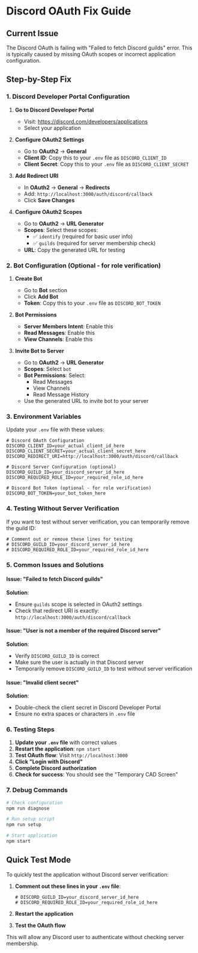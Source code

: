 # Discord OAuth Fix Guide

## Current Issue
The Discord OAuth is failing with "Failed to fetch Discord guilds" error. This is typically caused by missing OAuth scopes or incorrect application configuration.

## Step-by-Step Fix

### 1. Discord Developer Portal Configuration

1. **Go to Discord Developer Portal**
   - Visit: https://discord.com/developers/applications
   - Select your application

2. **Configure OAuth2 Settings**
   - Go to **OAuth2** → **General**
   - **Client ID**: Copy this to your `.env` file as `DISCORD_CLIENT_ID`
   - **Client Secret**: Copy this to your `.env` file as `DISCORD_CLIENT_SECRET`

3. **Add Redirect URI**
   - In **OAuth2** → **General** → **Redirects**
   - Add: `http://localhost:3000/auth/discord/callback`
   - Click **Save Changes**

4. **Configure OAuth2 Scopes**
   - Go to **OAuth2** → **URL Generator**
   - **Scopes**: Select these scopes:
     - ✅ `identify` (required for basic user info)
     - ✅ `guilds` (required for server membership check)
   - **URL**: Copy the generated URL for testing

### 2. Bot Configuration (Optional - for role verification)

1. **Create Bot**
   - Go to **Bot** section
   - Click **Add Bot**
   - **Token**: Copy this to your `.env` file as `DISCORD_BOT_TOKEN`

2. **Bot Permissions**
   - **Server Members Intent**: Enable this
   - **Read Messages**: Enable this
   - **View Channels**: Enable this

3. **Invite Bot to Server**
   - Go to **OAuth2** → **URL Generator**
   - **Scopes**: Select `bot`
   - **Bot Permissions**: Select:
     - Read Messages
     - View Channels
     - Read Message History
   - Use the generated URL to invite bot to your server

### 3. Environment Variables

Update your `.env` file with these values:

```env
# Discord OAuth Configuration
DISCORD_CLIENT_ID=your_actual_client_id_here
DISCORD_CLIENT_SECRET=your_actual_client_secret_here
DISCORD_REDIRECT_URI=http://localhost:3000/auth/discord/callback

# Discord Server Configuration (optional)
DISCORD_GUILD_ID=your_discord_server_id_here
DISCORD_REQUIRED_ROLE_ID=your_required_role_id_here

# Discord Bot Token (optional - for role verification)
DISCORD_BOT_TOKEN=your_bot_token_here
```

### 4. Testing Without Server Verification

If you want to test without server verification, you can temporarily remove the guild ID:

```env
# Comment out or remove these lines for testing
# DISCORD_GUILD_ID=your_discord_server_id_here
# DISCORD_REQUIRED_ROLE_ID=your_required_role_id_here
```

### 5. Common Issues and Solutions

#### Issue: "Failed to fetch Discord guilds"
**Solution**: 
- Ensure `guilds` scope is selected in OAuth2 settings
- Check that redirect URI is exactly: `http://localhost:3000/auth/discord/callback`

#### Issue: "User is not a member of the required Discord server"
**Solution**:
- Verify `DISCORD_GUILD_ID` is correct
- Make sure the user is actually in that Discord server
- Temporarily remove `DISCORD_GUILD_ID` to test without server verification

#### Issue: "Invalid client secret"
**Solution**:
- Double-check the client secret in Discord Developer Portal
- Ensure no extra spaces or characters in `.env` file

### 6. Testing Steps

1. **Update your `.env` file** with correct values
2. **Restart the application**: `npm start`
3. **Test OAuth flow**: Visit `http://localhost:3000`
4. **Click "Login with Discord"**
5. **Complete Discord authorization**
6. **Check for success**: You should see the "Temporary CAD Screen"

### 7. Debug Commands

```bash
# Check configuration
npm run diagnose

# Run setup script
npm run setup

# Start application
npm start
```

## Quick Test Mode

To quickly test the application without Discord server verification:

1. **Comment out these lines in your `.env` file**:
   ```env
   # DISCORD_GUILD_ID=your_discord_server_id_here
   # DISCORD_REQUIRED_ROLE_ID=your_required_role_id_here
   ```

2. **Restart the application**
3. **Test the OAuth flow**

This will allow any Discord user to authenticate without checking server membership.

